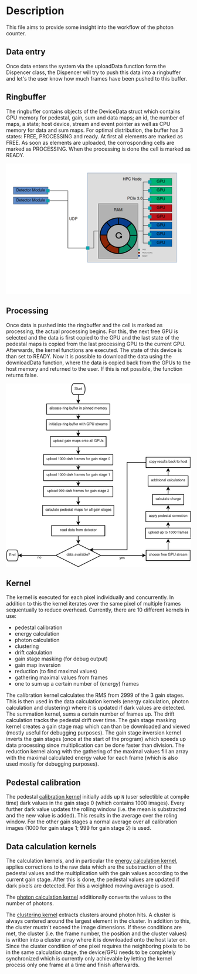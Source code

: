 # Description

This file aims to provide some insight into the workflow of the photon counter. 

## Data entry

Once data enters the system via the uploadData function form the Dispencer class, the Dispencer will try to push this data into a ringbuffer and let's the user know how much frames have been pushed to this buffer. 

## Ringbuffer

The ringbuffer contains objects of the DeviceData struct which contains GPU memory for pedestal, gain, sum and data maps; an id, the number of maps, a state; host device, stream and event pointer as well as CPU memory for data and sum maps. 
For optimal distribution, the buffer has 3 states: FREE, PROCESSING and ready. At first all elements are marked as FREE. As soon as elements are uploaded, the corrosponding cells are marked as PROCESSING. When the processing is done the cell is marked as READY. 

![Hardware Overview](https://github.com/ComputationalRadiationPhysics/jungfrau-photoncounter/blob/master/doc/hardware_diagram.png)

## Processing

Once data is pushed into the ringbuffer and the cell is marked as processing, the actual processing begins. For this, the next free GPU is selected and the data is first copied to the GPU and the last state of the pedestal maps is copied from the last processing GPU to the current GPU. Afterwards, the kernel functions are executed. The state of this device is than set to READY. 
Now it is possible to download the data using the downloadData function, where the data is copied back from the GPUs to the host memory and returned to the user. If this is not possible, the function returns false. 

![Algorithm Overview](https://github.com/ComputationalRadiationPhysics/jungfrau-photoncounter/blob/master/doc/flowchart.png)

## Kernel

The kernel is executed for each pixel individually and concurrently. In addition to this the kernel iterates over the same pixel of multiple frames sequentually to reduce overhead. Currently, there are 10 different kernels in use:
* pedestal calibration
* energy calculation
* photon calculation
* clustering
* drift calculation
* gain stage masking (for debug output)
* gain map inversion
* reduction (to find maximal values)
* gathering maximal values from frames
* one to sum up a certain number of (energy) frames

The calibration kernel calculates the RMS from 2999 of the 3 gain stages. This is then used in the data calculation kernels (energy calculation, photon calculation and clustering) where it is updated if dark values are detected. The summation kernel, sums a certein number of frames up. The drift calculation tracks the pedestal drift over time. The gain stage masking kernel creates a gain stage map which can than be downloaded and viewed (mostly useful for debugging purposes). The gain stage inversion kernel inverts the gain stages (once at the start of the program) which speeds up data processing since multiplication can be done faster than division. The reduction kernel along with the gathering of the maximal values fill an array with the maximal calculated energy value for each frame (which is also used mostly for debugging purposes).

## Pedestal calibration

The pedestal [calibration kernel](https://github.com/ComputationalRadiationPhysics/jungfrau-photoncounter/blob/clustering/include/jungfrau-photoncounter/kernel/Calibration.hpp) initially adds up ```N``` (user selectible at compile time) dark values in the gain stage 0 (which contains 1000 images). Every further dark value updates the rolling window (i.e. the mean is substracted and the new value is added). This results in the average over the roling window.
For the other gain stages a normal average over all calibration images (1000 for gain stage 1; 999 for gain stage 2) is used.

## Data calculation kernels

The calculation kernels, and in particular the [energy calculation kernel](https://github.com/ComputationalRadiationPhysics/jungfrau-photoncounter/blob/clustering/include/jungfrau-photoncounter/kernel/Conversion.hpp), applies corrections to the raw data which are the substraction of the pedestal values and the multiplication with the gain values according to the current gain stage. After this is done, the pedestal values are updated if dark pixels are detected. For this a weighted moving average is used. 

The [photon calculation kernel](https://github.com/ComputationalRadiationPhysics/jungfrau-photoncounter/blob/clustering/include/jungfrau-photoncounter/kernel/PhotonFinder.hpp) additionally converts the values to the number of photons. 

The [clustering kernel](https://github.com/ComputationalRadiationPhysics/jungfrau-photoncounter/blob/clustering/include/jungfrau-photoncounter/kernel/ClusterFinder.hpp) extracts clusters around photon hits. A cluster is always centered around the largest element in the cluster. In addition to this, the cluster mustn't exceed the image dimensions. If these conditions are met, the cluster (i.e. the frame number, the position and the cluster values) is written into a cluster array where it is downloaded onto the host later on. Since the cluster condition of one pixel requires the neighboring pixels to be in the same calculation stage, the device/GPU needs to be completely synchronized which is currently only achievable by letting the kernel process only one frame at a time and finish afterwards. 
